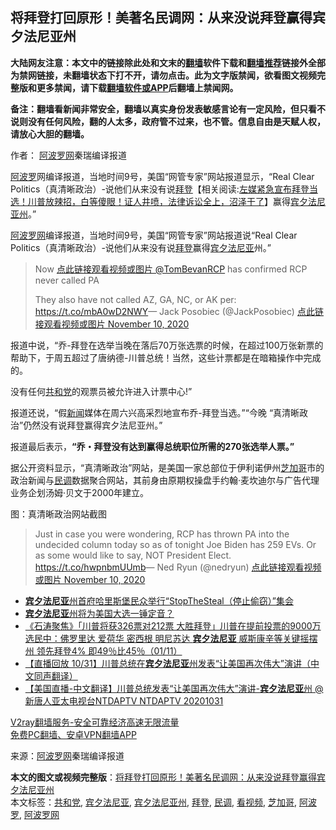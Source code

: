  <h2>将拜登打回原形！美著名民调网：从来没说拜登赢得宾夕法尼亚州</h2> <p class="notice"><b>大陆网友注意：本文中的链接除此处和文末的<a href="https://github.com/bannedbook/fanqiang" >翻墙</a>软件下载和<a href="https://github.com/killgcd/justmysocks/blob/master/README.md">翻墙推荐</a>链接外全部为禁网链接，未翻墙状态下打不开，请勿点击。此为文字版禁闻，欲看图文视频完整版和更多禁闻，请下载<a href="https://github.com/bannedbook/fanqiang">翻墙软件或APP</a>后翻墙上禁闻网。</p><p>备注：翻墙看新闻非常安全，翻墙以真实身份发表敏感言论有一定风险，但只看不说则没有任何风险，翻的人太多，政府管不过来，也不管。信息自由是天赋人权，请放心大胆的翻墙。</b></p>  <div class="entry"> <p>作者： <span class='wp_keywordlink_affiliate'><a href="https://www.aboluowang.com/" title="阿波罗网" target="_blank">阿波罗网</a></span>秦瑞编译报道</p> <p id="summary"> <a href="https://www.bannedbook.org/bnews/tag/%E9%98%BF%E6%B3%A2%E7%BD%97/" class="st_tag internal_tag" rel="tag" title="标签 阿波罗 下的日志">阿波罗</a>网编译报道，当地时间9号，美国“网管专家”网站报道显示，“Real Clear Politics（真清晰政治）-说他们从来没有说<span class='wp_keywordlink'><a href="https://www.bannedbook.org/bnews/comments/20201018/1415809.html" title="“硬盘门”再爆：拿中共华信10％股的“大人物”正是拜登" target="_blank">拜登</a></span>【相关阅读:<a href='https://www.bannedbook.org/bnews/bannedvideo/20201108/1427782.html' target='_blank'>左媒紧急宣布拜登当选！川普放辣招，白等傻眼！证人井喷，法律诉讼全上，沼泽干了</a>】赢得<a href="https://www.bannedbook.org/bnews/tag/%e5%ae%be%e5%a4%95%e6%b3%95%e5%b0%bc%e4%ba%9a%e5%b7%9e/" class="st_tag internal_tag" rel="tag" title="标签 宾夕法尼亚州 下的日志">宾夕法尼亚州</a>。”</p> <p><a href="https://www.bannedbook.org/bnews/tag/%e9%98%bf%e6%b3%a2%e7%bd%97%e7%bd%91/" class="st_tag internal_tag" rel="tag" title="标签 阿波罗网 下的日志">阿波罗网</a>编译报道，当地时间9号，美国“网管专家”网站报道说“Real Clear Politics（真清晰政治）-说他们从来没有说<a href="https://www.bannedbook.org/bnews/tag/%e6%8b%9c%e7%99%bb/" class="st_tag internal_tag" rel="tag" title="标签 拜登 下的日志">拜登</a>赢得<a href="https://www.bannedbook.org/bnews/tag/%E5%AE%BE%E5%A4%95%E6%B3%95%E5%B0%BC%E4%BA%9A/" class="st_tag internal_tag" rel="tag" title="标签 宾夕法尼亚 下的日志">宾夕法尼亚</a>州。”</p> <p></p> <blockquote><p>Now <a href="https://twitter.com/TomBevanRCP?ref_src=twsrc%5Etfw">点此链接观看视频或图片 @TomBevanRCP</a> has confirmed RCP never called PA</p>  <p>They also have not called AZ, GA, NC, or AK per: <a href="https://t.co/mbA0wD2NWY">https://t.co/mbA0wD2NWY</a>— Jack Posobiec (@JackPosobiec) <a href="https://twitter.com/JackPosobiec/status/1325981626019565571?ref_src=twsrc%5Etfw">点此链接观看视频或图片 November 10, 2020</a></p></blockquote> <p>报道中说，“乔-拜登在选举当晚在落后70万张选票的时候，在超过100万张新票的帮助下，于周五超过了唐纳德-川普总统！当然，这些计票都是在暗箱操作中完成的。</p> <p>没有任何<a href="https://www.bannedbook.org/bnews/tag/%e5%85%b1%e5%92%8c%e5%85%9a/" class="st_tag internal_tag" rel="tag" title="标签 共和党 下的日志">共和党</a>的观票员被允许进入计票中心!”</p> <p>报道还说，“假<span class='wp_keywordlink_affiliate'><a href="https://www.bannedbook.org/" title="新闻">新闻</a></span>媒体在周六兴高采烈地宣布乔-拜登当选。”“今晚 “真清晰政治”仍然没有说拜登赢得宾夕法尼亚州。”</p> <p></p>  <p>报道最后表示，<strong>“乔・拜登没有达到赢得总统职位所需的270张选举人票。”</strong></p> <p>据公开资料显示，“真清晰政治”网站，是美国一家总部位于伊利诺伊州<a href="https://www.bannedbook.org/bnews/tag/%e8%8a%9d%e5%8a%a0%e5%93%a5/" class="st_tag internal_tag" rel="tag" title="标签 芝加哥 下的日志">芝加哥</a>市的政治新闻与<a href="https://www.bannedbook.org/bnews/tag/%E6%B0%91%E8%B0%83/" class="st_tag internal_tag" rel="tag" title="标签 民调 下的日志">民调</a>数据聚合网站，其前身由原期权操盘手约翰·麦坎迪尔与广告代理业务企划汤姆·贝文于2000年建立。</p> <p></p> <p>图：真清晰政治网站截图</p> <p></p>  <blockquote><p>Just in case you were wondering, RCP has thrown PA into the undecided column today so as of tonight Joe Biden has 259 EVs. Or as some would like to say, NOT President Elect. <a href="https://t.co/hwpnbmUUmb">https://t.co/hwpnbmUUmb</a>— Ned Ryun (@nedryun) <a href="https://twitter.com/nedryun/status/1325952664044249091?ref_src=twsrc%5Etfw">点此链接观看视频或图片 November 10, 2020</a></p></blockquote> <ul class='op-related-articles' title='相关阅读'> <li><a href='https://www.bannedbook.org/bnews/bannedvideo/20201108/1427675.html' target='_blank'><b>宾夕法尼亚</b>州首府哈里斯堡民众举行“StopTheSteal（停止偷窃）”集会</a></li> <li><a href='https://www.bannedbook.org/bnews/headline/20201102/1424164.html' target='_blank'><b>宾夕法尼亚</b>州将为美国大选一锤定音？</a></li> <li><a href='https://www.bannedbook.org/bnews/bannedvideo/20201102/1424112.html' target='_blank'>《石涛聚焦》「川普将获326票对212票 大胜拜登」川普在提前投票的9000万选民中：佛罗里达 爱荷华 密西根 明尼苏达 <b>宾夕法尼亚</b> 威斯康辛等关键摇摆州 领先拜登4% 即49％比45％（01/11）</a></li> <li><a href='https://www.bannedbook.org/bnews/bannedvideo/20201101/1423680.html' target='_blank'>【直播回放 10/31】川普总统在<b>宾夕法尼亚</b>州发表“让美国再次伟大”演讲（中文同声翻译）</a></li> <li><a href='https://www.bannedbook.org/bnews/taiwannews/20201101/1423614.html' target='_blank'>【美国直播-中文翻译】川普总统发表“让美国再次伟大”演讲-<b>宾夕法尼亚</b>州 @新唐人亚太电视台NTDAPTV NTDAPTV 20201031</a></li> </ul> <p class="texttj"> <a href="https://www.bannedbook.org/forum23/topic22702.html" target="_blank">V2ray翻墙服务-安全可靠经济高速无限流量</a><br/> <a href="https://github.com/bannedbook/fanqiang/wiki/%E7%A6%81%E9%97%BB%E7%BD%91%E5%AE%89%E5%8D%93%E7%BF%BB%E5%A2%99%E6%96%B0%E9%97%BBAPP" target="_blank">免费PC翻墙、安卓VPN翻墙APP</a></p><p> 来源：<a href="https://www.aboluowang.com/2020/1110/1521770.html" target="_blank">阿波罗网</a>秦瑞编译报道 </p><a name='sharetosocial'></a>       <div><b>本文的图文或视频完整版</b>：<a href='https://www.bannedbook.org/bnews/topimagenews/20201110/1428736.html'>将拜登打回原形！美著名民调网：从来没说拜登赢得宾夕法尼亚州</a></div>  </div><!--END ENTRY--> <div class="postfooter"> <div>本文标签：<a href="https://www.bannedbook.org/bnews/tag/%e5%85%b1%e5%92%8c%e5%85%9a/" rel="tag">共和党</a>, <a href="https://www.bannedbook.org/bnews/tag/%E5%AE%BE%E5%A4%95%E6%B3%95%E5%B0%BC%E4%BA%9A/" rel="tag">宾夕法尼亚</a>, <a href="https://www.bannedbook.org/bnews/tag/%e5%ae%be%e5%a4%95%e6%b3%95%e5%b0%bc%e4%ba%9a%e5%b7%9e/" rel="tag">宾夕法尼亚州</a>, <a href="https://www.bannedbook.org/bnews/tag/%e6%8b%9c%e7%99%bb/" rel="tag">拜登</a>, <a href="https://www.bannedbook.org/bnews/tag/%E6%B0%91%E8%B0%83/" rel="tag">民调</a>, <a href="https://www.bannedbook.org/bnews/tag/%E7%9C%8B%E8%A7%86%E9%A2%91/" rel="tag">看视频</a>, <a href="https://www.bannedbook.org/bnews/tag/%e8%8a%9d%e5%8a%a0%e5%93%a5/" rel="tag">芝加哥</a>, <a href="https://www.bannedbook.org/bnews/tag/%E9%98%BF%E6%B3%A2%E7%BD%97/" rel="tag">阿波罗</a>, <a href="https://www.bannedbook.org/bnews/tag/%e9%98%bf%e6%b3%a2%e7%bd%97%e7%bd%91/" rel="tag">阿波罗网</a></div>  </div><!--END POSTFOOTER--> 
